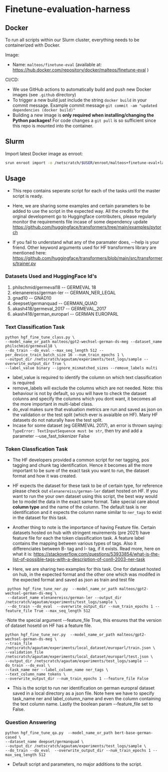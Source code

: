 # Finetune-evaluation-harness


## Docker

To run all scripts within our Slurm cluster, everything needs to be containerized with Docker.

Image:
- Name: `malteos/finetune-eval` (available at: https://hub.docker.com/repository/docker/malteos/finetune-eval )

CI/CD:
- We use GitHub actions to automatically build and push new Docker images (see `.github` directory)
- To trigger a new build just include the string `docker build` in your commit message. Example commit message `git commit -am "updated dependencies (docker build)"`
- Building a new image is  **only required when installing/changing the Python packages!**
    For code changes a `git pull` is so sufficient since this repo is mounted into the container.


## Slurm

Import latest Docker image as enroot:
```bash
srun enroot import -o /netscratch/$USER/enroot/malteos+finetune-eval+latest.sqsh docker://malteos/finetune-eval:latest
```

## Usage
- This repo contains seperate script for each of the tasks until the master script is ready.

- Here, we are sharing some examples and certain parameters to be added to use the script in the expected way. All the credits for the orginal development go to Huggingface contributers, please regularly monitor the requirements file incase of some dependency update https://github.com/huggingface/transformers/tree/main/examples/pytorch

- If you fail to understand what any of the paramater does, --help is your friend. Other keyword arguments used for HF transformers library are mentioned here: https://github.com/huggingface/transformers/blob/main/src/transformers/trainer.py

### Datasets Used and HuggingFace Id's
1. philschmid/germeval18 -- GERMEVAL 18
2. elenanereiss/german-ler -- GERMAN_NER_LEGAL
3. gnad10 -- GNAD10
4. deepset/germanquad -- GERMAN_QUAD
5. akash418/germeval_2017 -- GERMEVAL_2017
6. akash418/german_europarl -- GERMAN EUROPARL


### Text Classification Task
```
python hgf_fine_tune_class.py \
--model_name_or_path malteos/gpt2-wechsel-german-ds-meg --dataset_name philschmid/germeval18 \
--do_train --do_eval --max_seq_length 512 --per_device_train_batch_size 16 --num_train_epochs 1 \
--output_dir /netscratch/agautam/experiments/test_logs/sample --overwrite_output_dir True \
--label_value binary --ignore_mismatched_sizes --remove_labels multi
```
- label_value is required to identify the column on which text classification is required
- remove_labels will exclude the columns which are not needed. Note: this behaviour is not by default, so you will have to check the dataset colunns and
specify the columns which you dont want, it becomes all the more important in multi-label class.
- do_eval makes sure that evaluation metrics are run and saved as json on the validation or the test split (which ever is avaialble on HF). Many HF datasets do not naturally have the test split.
- Incase for some dataset (eg GERMEVAL 2017), an error is thrown saying: ``` TypeError: TextInputSequence must be str ```, then try and add a parameter --use_fast_tokenizer False


### Token Classfication Task
- The HF developers provided a common script for ner tagging, pos tagging and chunk tag identification. Hence it becomes all the more important to be sure of the exact task you want to run, the dataset format and how it was created.
-  HF expects the dataset for these task to be of certain type, for reference please check out ``` elenanereiss/german-ler ``` dataet hosted on HF. If you want to run the your own dataset using this script, the best way would be to model the data in the exact same format. Take special care about <b>column type</b> and the name of the column. The default task is ner identification and it expects the column name similar to ```ner_tags``` to exist in the dataset for this task.
- Another thing to note is the importance of having Feature file. Certain datasets hosted on hub with stringent reuirements (pre 2021) have feature file for each the token classification task. A feature label contains the mapping between various types of tags. Also it differenciates between B- tag and I- tag, if it exists. Read more, here on what it is: https://stackoverflow.com/questions/53933854/what-is-the-list-of-possible-tags-with-a-description-of-conll-2003-ner-task

- Here, we are sharing two examples for this task. One for dataset hosted on hub, in the expected format and the other one which was modifed in the expected format and saved as json as train and test file

```
 python hgf_fine_tune_ner.py  --model_name_or_path malteos/gpt2-wechsel-german-ds-meg \
 --dataset_name elenanereiss/german-ler --output_dir /netscratch/agautam/experiments/test_logs/sample \
 --do_train --do_eval  --overwrite_output_dir --num_train_epochs 1 --feature_file True --max_seq_length 512
```
-Note the special argument --feature_file True, this ensures that the version of dataset hosetd on HF has a feature file.

```
python hgf_fine_tune_ner.py  --model_name_or_path malteos/gpt2-wechsel-german-ds-meg \
--train_file /netscratch/agautam/experiments/local_dataset/europarl/train.json \
--validation_file /netscratch/agautam/experiments/local_dataset/europarl/test.json \
--output_dir /netscratch/agautam/experiments/test_logs/sample --do_train --do_eval \
--task_name ner --label_column_name ner_tags \
--text_column_name tokens \
--overwrite_output_dir --num_train_epochs 1 --feature_file False

```
- This is the script to run ner identification on german europral dataset saved in a local directory as a json file. Note here we have to specify task_name ner and label_column_name and even the column containing the text column name. Lastly the boolean param --feature_file set to False.

### Question Answering

```
python hgf_fine_tune_qa.py  --model_name_or_path bert-base-german-cased \
--dataset_name deepset/germanquad \
--output_dir /netscratch/agautam/experiments/test_logs/sample \
--do_train --do_eval  --overwrite_output_dir --num_train_epochs 1 --max_seq_length 512
```

- Default script and parameters, no major additions to the script.
